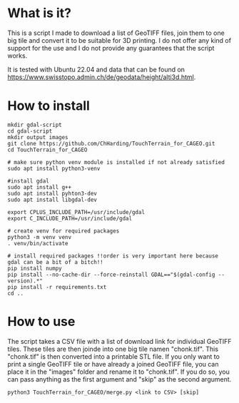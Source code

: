 # What is it?
This is a script I made to download a list of GeoTIFF files, join them to one big tile and convert it
to be suitable for 3D printing. I do not offer any kind of support for the use and I do not provide any
guarantees that the script works.

It is tested with Ubuntu 22.04 and data that can be found on https://www.swisstopo.admin.ch/de/geodata/height/alti3d.html.


# How to install
```
mkdir gdal-script
cd gdal-script
mkdir output images
git clone https://github.com/ChHarding/TouchTerrain_for_CAGEO.git
cd TouchTerrain_for_CAGEO

# make sure python venv module is installed if not already satisfied
sudo apt install python3-venv

#install gdal
sudo apt install g++
sudo apt install pyhton3-dev
sudo apt install libgdal-dev

export CPLUS_INCLUDE_PATH=/usr/include/gdal
export C_INCLUDE_PATH=/usr/include/gdal

# create venv for required packages
python3 -m venv venv
. venv/bin/activate

# install required packages !!order is very important here because gdal can be a bit of a bitch!!
pip install numpy
pip install --no-cache-dir --force-reinstall GDAL=="$(gdal-config --version).*"
pip install -r requirements.txt
cd ..
```

# How to use
The script takes a CSV file with a list of download link for individual GeoTIFF tiles. These tiles 
are then joinde into one big tile namen "chonk.tif". This "chonk.tif" is then converted into a printable 
STL file. If you only want to print a single GeoTIFF tile or have already a joined GeoTIFF file, you 
can place it in the "images" folder and rename it to "chonk.tif". If you do so, you can pass anything 
as the first argument and "skip" as the second argument.


`python3 TouchTerrain_for_CAGEO/merge.py <link to CSV> [skip]`
